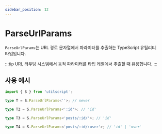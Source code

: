 ```yaml
---
sidebar_position: 12
---
```


# ParseUrlParams

`ParseUrlParams`는 URL 경로 문자열에서 파라미터를 추출하는 TypeScript 유틸리티 타입입니다.

:::tip
URL 라우팅 시스템에서 동적 파라미터를 타입 레벨에서 추출할 때 유용합니다.
:::

## 사용 예시

```ts
import { S } from 'utilscript';

type T = S.ParseUrlParams<''>; // never

type T2 = S.ParseUrlParams<':id'>; // 'id'

type T3 = S.ParseUrlParams<'posts/:id/'>; // 'id'

type T4 = S.ParseUrlParams<'posts/:id/:user'>; // 'id' | 'user'
```
